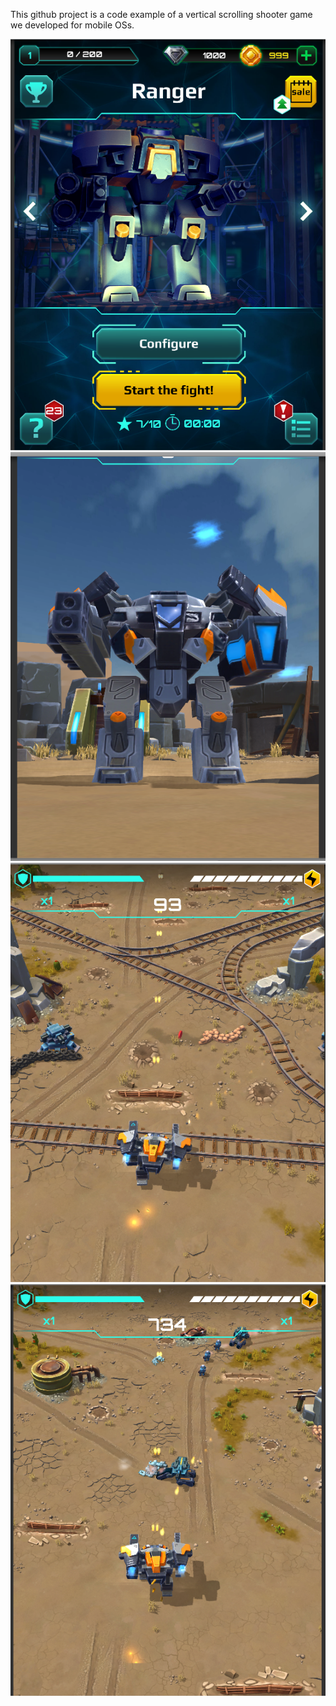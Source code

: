 This github project is a code example of a vertical scrolling shooter game we developed for mobile OSs.

![alt text](https://raw.githubusercontent.com/crazybaz/r2d2/master/screenshots/main_menu.png)
![alt text](https://raw.githubusercontent.com/crazybaz/r2d2/master/screenshots/start_battle.png)
![alt text](https://raw.githubusercontent.com/crazybaz/r2d2/master/screenshots/battle1.png)
![alt text](https://raw.githubusercontent.com/crazybaz/r2d2/master/screenshots/battle2.png)
